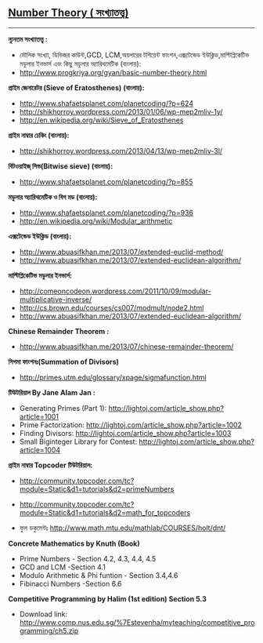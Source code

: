 [Number Theory ( সংখ্যাতত্ত্ব)](https://www.facebook.com/groups/bengaliprogramming/)
-----------------------------

----------------------------

**ন্যূনতম সংখ্যাতত্ত্ব :** 
* মৌলিক সংখ্যা, ডিভিজর কাউন্ট,GCD, LCM,অয়লারের টশিয়েন্ট ফাংশন,এক্সটেন্ডেড ইউক্লিড,মাল্টিপ্লিকেটিভ মডুলার ইনভার্স এবং কিছু মডুলার অ্যারিথমেটিক (বাংলায়): 
* http://www.progkriya.org/gyan/basic-number-theory.html

**প্রাইম জেনারেটর (Sieve of Eratosthenes) (বাংলায়):**
* http://www.shafaetsplanet.com/planetcoding/?p=624
* http://shikhorroy.wordpress.com/2013/01/06/wp-mep2mliv-1y/
* http://en.wikipedia.org/wiki/Sieve_of_Eratosthenes

**প্রাইম নাম্বার চেকিং (বাংলায়):**
* http://shikhorroy.wordpress.com/2013/04/13/wp-mep2mliv-3l/

**বিটওয়াইজ্ সিভ(Bitwise sieve) (বাংলায়):**
* http://www.shafaetsplanet.com/planetcoding/?p=855

**মডুলার অ্যারিথমেটিক ও বিগ মড (বাংলায়):**
* http://www.shafaetsplanet.com/planetcoding/?p=936
* http://en.wikipedia.org/wiki/Modular_arithmetic

**এক্সটেন্ডেড ইউক্লিড (বাংলায়):**
* http://www.abuasifkhan.me/2013/07/extended-euclid-method/
* http://www.abuasifkhan.me/2013/07/extended-euclidean-algorithm/

**মাল্টিপ্লিকেটিভ মডুলার ইনভার্স:**
* http://comeoncodeon.wordpress.com/2011/10/09/modular-multiplicative-inverse/
* http://cs.brown.edu/courses/cs007/modmult/node2.html
* http://www.abuasifkhan.me/2013/07/extended-euclidean-algorithm/

**Chinese Remainder Theorem :**
* http://www.abuasifkhan.me/2013/07/chinese-remainder-theorem/

**সিগমা ফাংশনঃ(Summation of Divisors)**
* http://primes.utm.edu/glossary/xpage/sigmafunction.html

**টিউটরিয়াল By Jane Alam Jan :**
* Generating Primes (Part 1): http://lightoj.com/article_show.php?article=1001
* Prime Factorization: http://lightoj.com/article_show.php?article=1002
* Finding Divisors: http://lightoj.com/article_show.php?article=1003
* Small Biginteger Library for Contest: http://lightoj.com/article_show.php?article=1004

**প্রাইম নাম্বার Topcoder টিউটরিয়াল:**
* http://community.topcoder.com/tc?module=Static&d1=tutorials&d2=primeNumbers
* http://community.topcoder.com/tc?module=Static&d1=tutorials&d2=math_for_topcoders

* ফুল ডকুমেন্টঃ http://www.math.mtu.edu/mathlab/COURSES/holt/dnt/

**Concrete Mathematics by Knuth (Book)**
* Prime Numbers - Section 4.2, 4.3, 4.4, 4.5
* GCD and LCM -Section 4.1
* Modulo Arithmetic & Phi funtion - Section 3.4,4.6
* Fibinacci Numbers -Section 6.6

**Competitive Programming by Halim (1st edition) Section 5.3**
* Download link: http://www.comp.nus.edu.sg/%7Estevenha/myteaching/competitive_programming/ch5.zip
